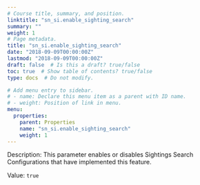 ```yaml
---
# Course title, summary, and position.
linktitle: "sn_si.enable_sighting_search"
summary: ""
weight: 1
# Page metadata.
title: "sn_si.enable_sighting_search"
date: "2018-09-09T00:00:00Z"
lastmod: "2018-09-09T00:00:00Z"
draft: false  # Is this a draft? true/false
toc: true  # Show table of contents? true/false
type: docs  # Do not modify.

# Add menu entry to sidebar.
# - name: Declare this menu item as a parent with ID name.
# - weight: Position of link in menu.
menu:
  properties:
    parent: Properties
    name: "sn_si.enable_sighting_search"
    weight: 1
---
```


Description: This parameter enables or disables Sightings Search Configurations that have implemented this feature.


Value: `true`